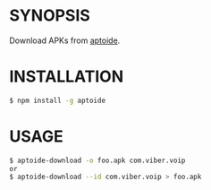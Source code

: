 # SYNOPSIS

Download APKs from [aptoide](http://m.aptoide.com/).

# INSTALLATION

```sh
$ npm install -g aptoide
```

# USAGE

```sh
$ aptoide-download -o foo.apk com.viber.voip
or 
$ aptoide-download --id com.viber.voip > foo.apk
```
